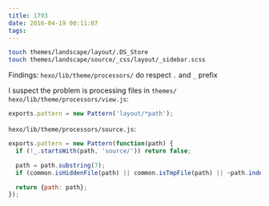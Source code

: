 ```yaml
---
title: 1793
date: 2016-04-19 00:11:07
tags:
---
```


```sh
touch themes/landscape/layout/.DS_Store
touch themes/landscape/source/_css/layout/_sidebar.scss
```

Findings:
`hexo/lib/theme/processors/` do respect `.` and `_` prefix

I suspect the problem is processing files in `themes/`
`hexo/lib/theme/processors/view.js`:
```js
exports.pattern = new Pattern('layout/*path');
```

`hexo/lib/theme/processors/source.js`:
```js
exports.pattern = new Pattern(function(path) {
  if (!_.startsWith(path, 'source/')) return false;

  path = path.substring(7);
  if (common.isHiddenFile(path) || common.isTmpFile(path) || ~path.indexOf('node_modules')) return false;

  return {path: path};
});
```

